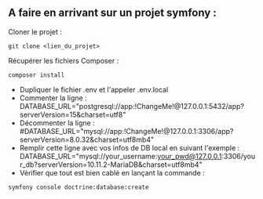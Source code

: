 A faire en arrivant sur un projet symfony : 
---
Cloner le projet : 
```shell
git clone <lien_du_projet>
```
Récupérer les fichiers Composer : 
 ```shell
 composer install
 ```

* Dupliquer le fichier .env et l'appeler .env.local 
* Commenter la ligne : DATABASE_URL="postgresql://app:!ChangeMe!@127.0.0.1:5432/app?serverVersion=15&charset=utf8"
* Décommenter la ligne : #DATABASE_URL="mysql://app:!ChangeMe!@127.0.0.1:3306/app?serverVersion=8.0.32&charset=utf8mb4"
* Remplir cette ligne avec vos infos de DB local en suivant l'exemple : 
DATABASE_URL="mysql://your_username:your_pwd@127.0.0.1:3306/your_db?serverVersion=10.11.2-MariaDB&charset=utf8mb4"
* Vérifier que tout est bien cablé en lançant la commande : 
```sh
symfony console doctrine:database:create
```